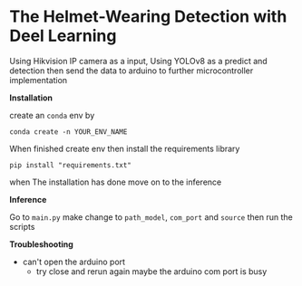 # The Helmet-Wearing Detection with Deel Learning

Using Hikvision IP camera as a input, Using YOLOv8 as a predict and detection then send
the data to arduino to further microcontroller implementation

**Installation**

create an `conda` env by

```curl
conda create -n YOUR_ENV_NAME
```
When finished create env then install the requirements library

```curl
pip install "requirements.txt"
```

when The installation has done move on to the inference

**Inference**

Go to `main.py` make change to `path_model`, `com_port` and `source`
then run the scripts

**Troubleshooting**
- can't open the arduino port
  - try close and rerun again maybe the arduino com port is busy

